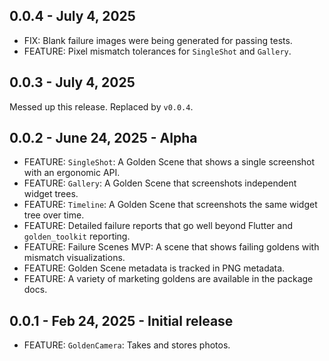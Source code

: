 ## 0.0.4 - July 4, 2025
 * FIX: Blank failure images were being generated for passing tests.
 * FEATURE: Pixel mismatch tolerances for `SingleShot` and `Gallery`.

## 0.0.3 - July 4, 2025
Messed up this release. Replaced by `v0.0.4`.

## 0.0.2 - June 24, 2025 - Alpha
 * FEATURE: `SingleShot`: A Golden Scene that shows a single screenshot with an ergonomic API.
 * FEATURE: `Gallery`: A Golden Scene that screenshots independent widget trees.
 * FEATURE: `Timeline`: A Golden Scene that screenshots the same widget tree over time.
 * FEATURE: Detailed failure reports that go well beyond Flutter and `golden_toolkit` reporting.
 * FEATURE: Failure Scenes MVP: A scene that shows failing goldens with mismatch visualizations.
 * FEATURE: Golden Scene metadata is tracked in PNG metadata.
 * FEATURE: A variety of marketing goldens are available in the package docs.

## 0.0.1 - Feb 24, 2025 - Initial release
 * FEATURE: `GoldenCamera`: Takes and stores photos.
